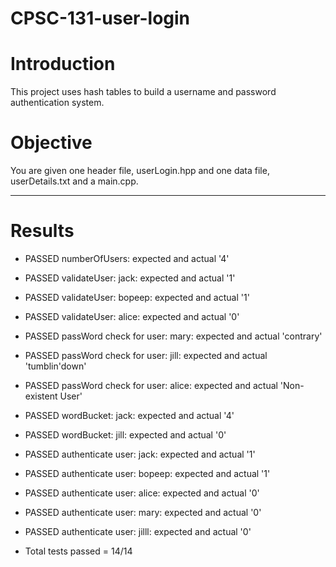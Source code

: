 # CPSC-131-user-login

# Introduction

This project uses hash tables to build a username and password authentication system.

# Objective
You are given one header file, userLogin.hpp and one data file, userDetails.txt and a main.cpp.

--- 

# Results

- PASSED numberOfUsers: expected and actual '4'
- PASSED validateUser: jack: expected and actual '1'
- PASSED validateUser: bopeep: expected and actual '1'
- PASSED validateUser: alice: expected and actual '0'
- PASSED passWord check for user: mary: expected and actual 'contrary'
- PASSED passWord check for user: jill: expected and actual 'tumblin'down'
- PASSED passWord check for user: alice: expected and actual 'Non-existent User'
- PASSED wordBucket: jack: expected and actual '4'
- PASSED wordBucket: jill: expected and actual '0'
- PASSED authenticate user: jack: expected and actual '1'
- PASSED authenticate user: bopeep: expected and actual '1'
- PASSED authenticate user: alice: expected and actual '0'
- PASSED authenticate user: mary: expected and actual '0'
- PASSED authenticate user: jilll: expected and actual '0'

- Total tests passed = 14/14